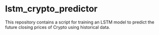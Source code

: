 # lstm_crypto_predictor
This repository contains a script for training an LSTM model to predict the future closing prices of Crypto using historical data.
